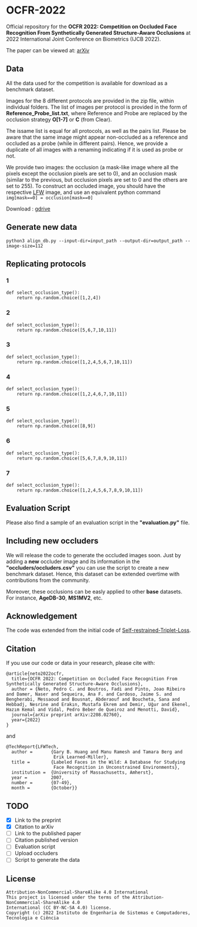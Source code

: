 # OCFR-2022

Official repository for the **OCFR 2022: Competition on Occluded Face Recognition From Synthetically Generated Structure-Aware Occlusions** at 2022 International Joint Conference on Biometrics (IJCB 2022). 

The paper can be viewed at: [arXiv](https://arxiv.org/abs/2208.02760)



## Data

All the data used for the competition is available for download as a benchmark dataset. 

Images for the 8 different protocols are provided in the zip file, within individual folders. The list of images per protocol is provided in the form of **Reference_Probe_list.txt**, where Reference and Probe are replaced by the occlusion strategy **O[1-7]** or **C** (from Clear). 

The issame list is equal for all protocols, as well as the pairs list. Please be aware that the same image might appear non-occluded as a reference and occluded as a probe (while in different pairs). Hence, we provide a duplicate of all images with a renaming indicating if it is used as probe or not. 

We provide two images: the occlusion (a mask-like image where all the pixels except the occlusion pixels are set to 0), and an occlusion mask (similar to the previous, but occlusion pixels are set to 0 and the others are set to 255). To construct an occluded image, you should have the respective [LFW](http://vis-www.cs.umass.edu/lfw/) image, and use an equivalent python command ```img[mask==0] = occlusion[mask==0]```

Download : [gdrive](https://drive.google.com/drive/folders/1ZtLYWvqbZW5NKcOq8nY5OIyS_i_xz820?usp=sharing)

## Generate new data

```
python3 align_db.py --input-dir=input_path --output-dir=output_path --image-size=112
```

## Replicating protocols

### 1
```
def select_occlusion_type():
    return np.random.choice([1,2,4]) 
```

### 2 
```
def select_occlusion_type():
    return np.random.choice([5,6,7,10,11]) 
```

### 3
```
def select_occlusion_type():
    return np.random.choice([1,2,4,5,6,7,10,11]) 
```
### 4 
```
def select_occlusion_type():
    return np.random.choice([1,2,4,6,7,10,11]) 
```
### 5
```
def select_occlusion_type():
    return np.random.choice([8,9]) 
```
### 6
```
def select_occlusion_type():
    return np.random.choice([5,6,7,8,9,10,11]) 
```
### 7 
```
def select_occlusion_type():
    return np.random.choice([1,2,4,5,6,7,8,9,10,11]) 
```
## Evaluation Script

Please also find a sample of an evaluation script in the **"evaluation.py"** file. 

## Including new occluders

We will release the code to generate the occluded images soon. Just by adding a **new** occluder image and its information in the **"occluders/occluders.csv"** you can use the script to create a new benchmark dataset. Hence, this dataset can be extended overtime with contributions from the community.  

Moreover, these occlusions can be easly applied to other **base** datasets. For instance, **AgeDB-30**, **MS1MV2**, etc. 

## Acknowledgement
The code was extended from the initial code of [Self-restrained-Triplet-Loss](https://github.com/fdbtrs/Self-restrained-Triplet-Loss). 

## Citation
If you use our code or data in your research, please cite with:

```
@article{neto2022ocfr,
  title={OCFR 2022: Competition on Occluded Face Recognition From Synthetically Generated Structure-Aware Occlusions},
  author = {Neto, Pedro C. and Boutros, Fadi and Pinto, Joao Ribeiro and Damer, Naser and Sequeira, Ana F. and Cardoso, Jaime S. and Bengherabi, Messaoud and Bousnat, Abderaouf and Boucheta, Sana and Hebbadj, Nesrine and Erakın, Mustafa Ekrem and Demir, Uğur and Ekenel, Hazım Kemal and Vidal, Pedro Beber de Queiroz and Menotti, David},
  journal={arXiv preprint arXiv:2208.02760},
  year={2022}
}
```

and 

```
@TechReport{LFWTech,
  author =       {Gary B. Huang and Manu Ramesh and Tamara Berg and 
                  Erik Learned-Miller},
  title =        {Labeled Faces in the Wild: A Database for Studying 
                  Face Recognition in Unconstrained Environments},
  institution =  {University of Massachusetts, Amherst},
  year =         2007,
  number =       {07-49},
  month =        {October}}
```

## TODO 

- [X] Link to the preprint
- [X] Citation to arXiv
- [ ] Link to the published paper
- [ ] Citation published version
- [ ] Evaluation script
- [ ] Upload occluders
- [ ] Script to generate the data

## License
```
Attribution-NonCommercial-ShareAlike 4.0 International
This project is licensed under the terms of the Attribution-NonCommercial-ShareAlike 4.0
International (CC BY-NC-SA 4.0) license. 
Copyright (c) 2022 Instituto de Engenharia de Sistemas e Computadores, Tecnologia e Ciência
```

